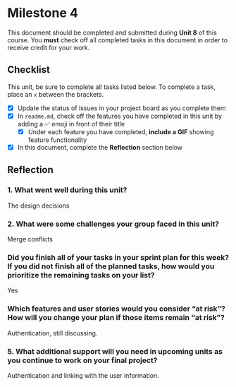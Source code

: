 # Milestone 4

This document should be completed and submitted during **Unit 8** of this course. You **must** check off all completed tasks in this document in order to receive credit for your work.

## Checklist

This unit, be sure to complete all tasks listed below. To complete a task, place an `x` between the brackets.

- [X] Update the status of issues in your project board as you complete them
- [X] In `readme.md`, check off the features you have completed in this unit by adding a ✅ emoji in front of their title
  - [X] Under each feature you have completed, **include a GIF** showing feature functionality
- [X] In this document, complete the **Reflection** section below

## Reflection

### 1. What went well during this unit?

The design decisions 

### 2. What were some challenges your group faced in this unit?

Merge conflicts

### Did you finish all of your tasks in your sprint plan for this week? If you did not finish all of the planned tasks, how would you prioritize the remaining tasks on your list?

Yes

### Which features and user stories would you consider “at risk”? How will you change your plan if those items remain “at risk”?

Authentication, still discussing.

### 5. What additional support will you need in upcoming units as you continue to work on your final project?

Authentication and linking with the user information.
